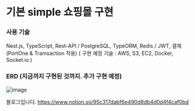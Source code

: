 
# 기본 simple 쇼핑몰 구현


### 사용 기술
Nest.js, TypeScript, Rest-API / PostgreSQL, TypeORM, Redis / JWT, 결제(PortOne & Tramsaction 적용)
( 구현 예정 기술 :  AWS, S3, EC2, Docker, Socket.io )


### ERD (지금까지 구현된 것까지. 추가 구현 예정)
![image](https://github.com/yubincho/shoppingmall-main/assets/58660769/7c944ed2-be45-4dfb-817e-2626256e73ad)




블로그입니다. 
https://www.notion.so/95c317dabf6e490d8db4d0d4f4caf0bd

